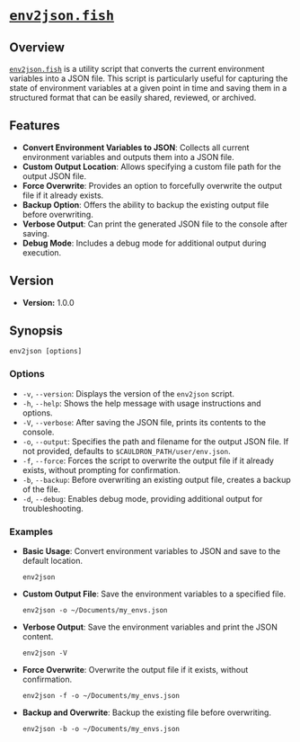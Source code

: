 # [`env2json.fish`](../../functions/env2json.fish)

## Overview

[`env2json.fish`](../../functions/env2json.fish) is a utility script that converts the current environment variables into a JSON file. This script is particularly useful for capturing the state of environment variables at a given point in time and saving them in a structured format that can be easily shared, reviewed, or archived.

## Features

- **Convert Environment Variables to JSON**: Collects all current environment variables and outputs them into a JSON file.
- **Custom Output Location**: Allows specifying a custom file path for the output JSON file.
- **Force Overwrite**: Provides an option to forcefully overwrite the output file if it already exists.
- **Backup Option**: Offers the ability to backup the existing output file before overwriting.
- **Verbose Output**: Can print the generated JSON file to the console after saving.
- **Debug Mode**: Includes a debug mode for additional output during execution.

## Version

- **Version:** 1.0.0

## Synopsis

```shell
env2json [options]
```

### Options

- `-v`, `--version`: Displays the version of the `env2json` script.
- `-h`, `--help`: Shows the help message with usage instructions and options.
- `-V`, `--verbose`: After saving the JSON file, prints its contents to the console.
- `-o`, `--output`: Specifies the path and filename for the output JSON file. If not provided, defaults to `$CAULDRON_PATH/user/env.json`.
- `-f`, `--force`: Forces the script to overwrite the output file if it already exists, without prompting for confirmation.
- `-b`, `--backup`: Before overwriting an existing output file, creates a backup of the file.
- `-d`, `--debug`: Enables debug mode, providing additional output for troubleshooting.

### Examples

- **Basic Usage**: Convert environment variables to JSON and save to the default location.

  ```shell
  env2json
  ```

- **Custom Output File**: Save the environment variables to a specified file.

  ```shell
  env2json -o ~/Documents/my_envs.json
  ```

- **Verbose Output**: Save the environment variables and print the JSON content.

  ```shell
  env2json -V
  ```

- **Force Overwrite**: Overwrite the output file if it exists, without confirmation.

  ```shell
  env2json -f -o ~/Documents/my_envs.json
  ```

- **Backup and Overwrite**: Backup the existing file before overwriting.

  ```shell
  env2json -b -o ~/Documents/my_envs.json
  ```
